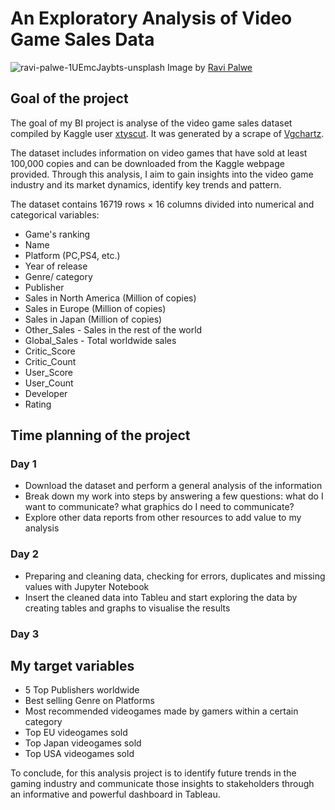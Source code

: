 # An Exploratory Analysis of Video Game Sales Data

![ravi-palwe-1UEmcJaybts-unsplash](https://user-images.githubusercontent.com/125832348/232290960-6c1ed070-313e-471b-95d8-703090e253a2.jpg)
Image by [Ravi Palwe](https://unsplash.com/es/fotos/1UEmcJaybts)

## Goal of the project
The goal of my BI project is analyse of the video game sales dataset compiled by Kaggle user [xtyscut](https://www.kaggle.com/datasets/xtyscut/video-games-sales-as-at-22-dec-2016csv). It was generated by a scrape of [Vgchartz](https://www.vgchartz.com).

The dataset includes information on video games that have sold at least 100,000 copies and can be downloaded from the Kaggle webpage provided. Through this analysis, I aim to gain insights into the video game industry and its market dynamics, identify key trends and pattern. 

The dataset contains 16719 rows × 16 columns divided into numerical and categorical variables: 

+ Game's ranking
+ Name
+ Platform (PC,PS4, etc.)
+ Year of release
+ Genre/ category
+ Publisher
+ Sales in North America (Million of copies)
+ Sales in Europe (Million of copies)
+ Sales in Japan (Million of copies)
+ Other_Sales - Sales in the rest of the world
+ Global_Sales - Total worldwide sales
+ Critic_Score
+ Critic_Count
+ User_Score
+ User_Count
+ Developer
+ Rating

## Time planning of the project
### Day 1
+ Download the dataset and perform a general analysis of the information
+ Break down my work into steps by answering a few questions: what do I want to communicate? what graphics do I need to communicate?
+ Explore other data reports from other resources to add value to my analysis

### Day 2
+ Preparing and cleaning data, checking for errors, duplicates and missing values with Jupyter Notebook
+ Insert the cleaned data into Tableu and start exploring the data by creating tables and graphs to visualise the results

### Day 3


## My target variables

+ 5 Top Publishers worldwide
+ Best selling Genre on Platforms
+ Most recommended videogames made by gamers within a certain category
+ Top EU videogames sold 
+ Top Japan videogames sold 
+ Top USA videogames sold 

To conclude, for this analysis project is to identify future trends in the gaming industry and communicate those insights to stakeholders through an informative and powerful dashboard in Tableau. 
